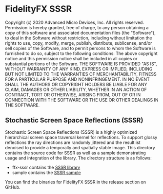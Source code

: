 # FidelityFX SSSR 

Copyright (c) 2020 Advanced Micro Devices, Inc. All rights reserved.
Permission is hereby granted, free of charge, to any person obtaining a copy
of this software and associated documentation files (the "Software"), to deal
in the Software without restriction, including without limitation the rights
to use, copy, modify, merge, publish, distribute, sublicense, and/or sell
copies of the Software, and to permit persons to whom the Software is
furnished to do so, subject to the following conditions:
The above copyright notice and this permission notice shall be included in
all copies or substantial portions of the Software.
THE SOFTWARE IS PROVIDED "AS IS", WITHOUT WARRANTY OF ANY KIND, EXPRESS OR
IMPLIED, INCLUDING BUT NOT LIMITED TO THE WARRANTIES OF MERCHANTABILITY,
FITNESS FOR A PARTICULAR PURPOSE AND NONINFRINGEMENT. IN NO EVENT SHALL THE
AUTHORS OR COPYRIGHT HOLDERS BE LIABLE FOR ANY CLAIM, DAMAGES OR OTHER
LIABILITY, WHETHER IN AN ACTION OF CONTRACT, TORT OR OTHERWISE, ARISING FROM,
OUT OF OR IN CONNECTION WITH THE SOFTWARE OR THE USE OR OTHER DEALINGS IN
THE SOFTWARE.

## Stochastic Screen Space Reflections (SSSR)

Stochastic Screen Space Reflections (SSSR) is a highly optimized hierarchical screen space traversal kernel for reflections. To support glossy reflections the ray directions are randomly jittered and the result ist denoised to provide a temporally and spatially stable image. This directory contains the source code for SSSR as well as a sample demonstrating usage and integration of the library. The directory structure is as follows:

- ffx-sssr contains the [SSSR library](https://github.com/GPUOpen-Effects/FidelityFX-SSSR/tree/master/ffx-sssr)
- sample contains the [SSSR sample](https://github.com/GPUOpen-Effects/FidelityFX-SSSR/tree/master/sample)

You can find the binaries for FidelityFX SSSR in the release section on GitHub. 